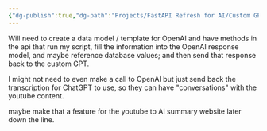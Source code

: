 ```yaml
---
{"dg-publish":true,"dg-path":"Projects/FastAPI Refresh for AI/Custom GPT.md","permalink":"/projects/fast-api-refresh-for-ai/custom-gpt/"}
---
```


Will need to create a data model / template for OpenAI and have methods in the api that run my script, fill the information into the OpenAI response model, and maybe reference database values; and then send that response back to the custom GPT.

I might not need to even make a call to OpenAI but just send back the transcription for ChatGPT to use, so they can have "conversations" with the youtube content.

maybe make that a feature for the youtube to AI summary website later down the line.
